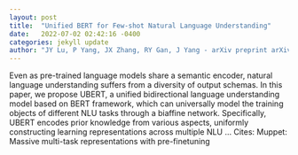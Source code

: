 ```yaml
---
layout: post
title:  "Unified BERT for Few-shot Natural Language Understanding"
date:   2022-07-02 02:42:16 -0400
categories: jekyll update
author: "JY Lu, P Yang, JX Zhang, RY Gan, J Yang - arXiv preprint arXiv:2206.12094, 2022"
---
```

Even as pre-trained language models share a semantic encoder, natural language understanding suffers from a diversity of output schemas. In this paper, we propose UBERT, a unified bidirectional language understanding model based on BERT framework, which can universally model the training objects of different NLU tasks through a biaffine network. Specifically, UBERT encodes prior knowledge from various aspects, uniformly constructing learning representations across multiple NLU …
Cites: ‪Muppet: Massive multi-task representations with pre-finetuning‬  